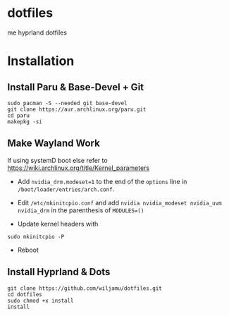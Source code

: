 # dotfiles
me hyprland dotfiles


# Installation

## Install Paru & Base-Devel + Git

```
sudo pacman -S --needed git base-devel
git clone https://aur.archlinux.org/paru.git
cd paru
makepkg -si
```


## Make Wayland Work

If using systemD boot else refer to https://wiki.archlinux.org/title/Kernel_parameters
- Add `nvidia_drm.modeset=1` to the end of the `options` line in `/boot/loader/entries/arch.conf`.

- Edit `/etc/mkinitcpio.conf` and add `nvidia nvidia_modeset nvidia_uvm nvidia_drm` in the parenthesis of `MODULES=()`

- Update kernel headers with 
```
sudo mkinitcpio -P
```

- Reboot


## Install Hyprland & Dots

```
git clone https://github.com/wiljamu/dotfiles.git
cd dotfiles
sudo chmod +x install
install
```

